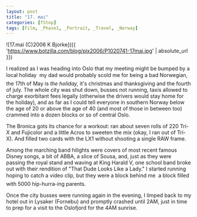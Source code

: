 ```yaml
---
layout: post
title: "17. mai"
categories: [fStop]
tags: [Film, _Phase1, _Portrait, _Travel, _Norway]
---
```



![17.mai (C)2006 K Bjorke]({{ 'https://www.botzilla.com/blog/pix2006/P1020741-17mai.jpg' | absolute_url }})


I realized as I was heading into Oslo that my meeting might be bumped by a local holiday &#151; my dad would probably scold me for being a bad Norwegian, the 17th of May is <i>the holiday,</i> it's christmas and thanksgiving and the fourth of july. The whole city was shut down, busses not running, taxis allowed to charge exorbitant fees legally (otherwise the drivers would stay home for the holiday), and as far as I could tell everyone in southern Norway below the age of 20 or above the age of 40 (and most of those in between too)  crammed into a dozen blocks or so of central Oslo.

<!--more-->

The Bronica gots its chance for a workout: ran about seven rolls of 220 Tri-X and Fujicolor and a little Acros to sweeten the mix (okay, I ran out of Tri-X). And filled two cards with the LX1 without shooting a single RAW frame.

Among the marching band hilights were covers of most recent famous Disney songs, a bit of ABBA, a slice of Sousa, and, just as they were passing the royal stand and waving at King Harald V, one school band broke out with their rendition of "That Dude Looks Like a Lady." I started running hoping to catch a video clip, but they were a block behind me &#151; a block filled with 5000 hip-hurra-ing parents.

Once the city busses were running again in the evening, I limped back to my hotel out in Lysaker (Fornebu) and promptly crashed until 2AM, just in time to prep for a visit to the Oslofjord for the 4AM sunrise.
